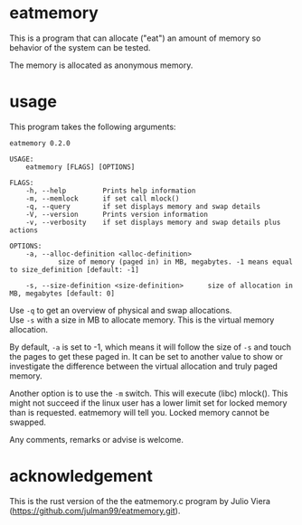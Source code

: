 # eatmemory
This is a program that can allocate ("eat") an amount of memory so behavior of the system can be tested.

The memory is allocated as anonymous memory.

# usage
This program takes the following arguments:
```
eatmemory 0.2.0

USAGE:
    eatmemory [FLAGS] [OPTIONS]

FLAGS:
    -h, --help         Prints help information
    -m, --memlock      if set call mlock()
    -q, --query        if set displays memory and swap details
    -V, --version      Prints version information
    -v, --verbosity    if set displays memory and swap details plus actions

OPTIONS:
    -a, --alloc-definition <alloc-definition>
            size of memory (paged in) in MB, megabytes. -1 means equal to size_definition [default: -1]

    -s, --size-definition <size-definition>      size of allocation in MB, megabytes [default: 0]
```

Use `-q` to get an overview of physical and swap allocations.  
Use `-s` with a size in MB to allocate memory. This is the virtual memory allocation.  

By default, `-a` is set to -1, which means it will follow the size of `-s` and touch the pages to get these paged in.
It can be set to another value to show or investigate the difference between the virtual allocation and truly paged memory.  

Another option is to use the `-m` switch. This will execute (libc) mlock(). 
This might not succeed if the linux user has a lower limit set for locked memory than is requested. eatmemory will tell you.
Locked memory cannot be swapped.

Any comments, remarks or advise is welcome.

# acknowledgement
This is the rust version of the the eatmemory.c program by Julio Viera (https://github.com/julman99/eatmemory.git).
